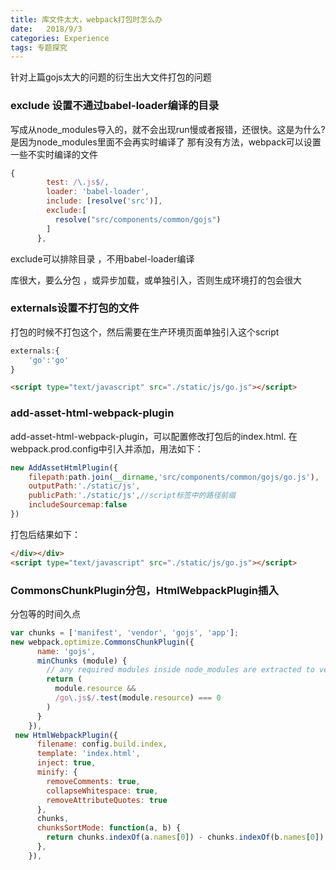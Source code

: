 ```yaml
---
title: 库文件太大，webpack打包时怎么办
date:   2018/9/3
categories: Experience
tags: 专题探究
---
```


针对上篇gojs太大的问题的衍生出大文件打包的问题

### exclude 设置不通过babel-loader编译的目录
写成从node_modules导入的，就不会出现run慢或者报错，还很快。这是为什么?
是因为node_modules里面不会再实时编译了
那有没有方法，webpack可以设置一些不实时编译的文件
```js
{
        test: /\.js$/,
        loader: 'babel-loader',
        include: [resolve('src')],
        exclude:[
          resolve("src/components/common/gojs")
        ]
      },
```
exclude可以排除目录 ，不用babel-loader编译

库很大，要么分包 ，或异步加载，或单独引入，否则生成环境打的包会很大

### externals设置不打包的文件
打包的时候不打包这个，然后需要在生产环境页面单独引入这个script
```js
externals:{
    'go':'go'
}
```
```html
<script type="text/javascript" src="./static/js/go.js"></script>
```


### add-asset-html-webpack-plugin
add-asset-html-webpack-plugin，可以配置修改打包后的index.html.
在webpack.prod.config中引入并添加，用法如下：
```js
new AddAssetHtmlPlugin({
    filepath:path.join(__dirname,'src/components/common/gojs/go.js'),
    outputPath:'./static/js',
    publicPath:'./static/js',//script标签中的路径前缀
    includeSourcemap:false
})
```
打包后结果如下：
```html
</div></div>
<script type="text/javascript" src="./static/js/go.js"></script>
```

### CommonsChunkPlugin分包，HtmlWebpackPlugin插入
分包等的时间久点
```js
var chunks = ['manifest', 'vendor', 'gojs', 'app'];
new webpack.optimize.CommonsChunkPlugin({
      name: 'gojs',
      minChunks (module) {
        // any required modules inside node_modules are extracted to vendor
        return (
          module.resource &&
          /go\.js$/.test(module.resource) === 0
        )
      }
    }),
 new HtmlWebpackPlugin({
      filename: config.build.index,
      template: 'index.html',
      inject: true,
      minify: {
        removeComments: true,
        collapseWhitespace: true,
        removeAttributeQuotes: true
      },
      chunks,
      chunksSortMode: function(a, b) {
        return chunks.indexOf(a.names[0]) - chunks.indexOf(b.names[0])
      },
    }),
```
